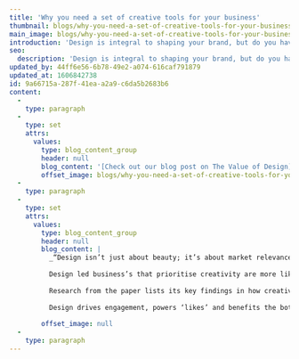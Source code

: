 ```yaml
---
title: 'Why you need a set of creative tools for your business'
thumbnail: blogs/why-you-need-a-set-of-creative-tools-for-your-business/33-thumbnail-image.jpg
main_image: blogs/why-you-need-a-set-of-creative-tools-for-your-business/33-main-image.jpg
introduction: 'Design is integral to shaping your brand, but do you have the right set of creative tools to benefit your business? Research from ‘[A Forrester Consulting thought Leadership Paper Commissioned by Adobe](https://offers.adobe.com/content/dam/offer-manager/en/na/marketing/SMB/Design_Led_Firms_Win_The_Business_Advantage.pdf?trackingid=Z2G1FZ5D&mv=email)’ shows how business’ who value design and integrate design process and tools into their core values hold an advantage over their competition with customer engagement and loyalty. In an evolving world of technology, customers are being exposed to new experiences and expect businesses to keep up with how they want, where they want and when they want to interact with them. Design focuses on crafting brand experiences as much as the visual identity of the brand. Exhibiting consistency across multiple touchpoints, creates a seamless interaction for customers they begin to know they can depend on forming emotional responses and connections.'
seo:
  description: 'Design is integral to shaping your brand, but do you have the right set of creative tools to benefit your business? Talk to our design team on 01253 297900.'
updated_by: 44ff6e56-6b78-49e2-a074-616caf791879
updated_at: 1606842738
id: 9a66715a-287f-41ea-a2a9-c6da5b2683b6
content:
  -
    type: paragraph
  -
    type: set
    attrs:
      values:
        type: blog_content_group
        header: null
        blog_content: '[Check out our blog post on The Value of Design](/thinking/the-value-of-design/)'
        offset_image: blogs/why-you-need-a-set-of-creative-tools-for-your-business/33-offset-image.jpg
  -
    type: paragraph
  -
    type: set
    attrs:
      values:
        type: blog_content_group
        header: null
        blog_content: |
          _“Design isn’t just about beauty; it’s about market relevance and meaningful results.”_ John Maeda
          
          Design led business’s that prioritise creativity are more likely to use tools and processes to innovate. 83% of design-led business’ already have tools in place to test ideas with customers and 78% have defined processes for coming up with new ideas. Figures from business that don’t prioritise design dropped by nearly 10% in the same category.  Design leaders know the importance of research and how deeply understanding the customer shapes strategy implementation to meet the rise in expectations from consumer engagement.
          
          Research from the paper lists its key findings in how creativity levels within the business can impact customer and retention. Creativity within the core of the company builds innovation and collaboration processes through a variety of roles which users embrace and benefit from over the long term. Businesses which are not design led in comparison fail to hit the mark struggling to engage customers and employees alike with outdated technology and marketing processes. 
          
          Design drives engagement, powers ‘likes’ and benefits the bottom line. [Let’s talk about yours today!](/contact) 
          
        offset_image: null
  -
    type: paragraph
---
```

